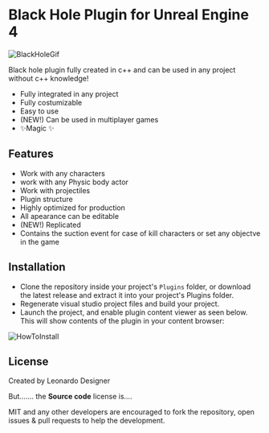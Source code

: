 # Black Hole Plugin for Unreal Engine 4


![BlackHoleGif](https://user-images.githubusercontent.com/12305857/131715339-1e3d8a8a-ad60-43bd-827b-bfe3d2502658.gif)


Black hole plugin fully created in c++ and can be used in any project without c++ knowledge!

- Fully integrated in any project
- Fully costumizable
- Easy to use
- (NEW!) Can be used in multiplayer games 
- ✨Magic ✨

## Features

- Work with any characters
- work with any Physic body actor
- Work with projectiles
- Plugin structure
- Highly optimized for production
- All apearance can be editable
- (NEW!) Replicated
- Contains the suction event for case of kill characters or set any objectve in the game


## Installation


* Clone the repository inside your project's `Plugins` folder, or download the latest release and extract it into your project's Plugins folder.
* Regenerate visual studio project files and build your project.
* Launch the project, and enable plugin content viewer as seen below. This will show contents of the plugin in your content browser:

![HowToInstall](https://user-images.githubusercontent.com/12305857/131716253-3538efce-1d15-41d4-99e5-30af8bd54018.png)


## License

Created by Leonardo Designer

But....... the **Source code** license is....

MIT and any other developers are encouraged to fork the repository, open issues & pull requests to help the development.











